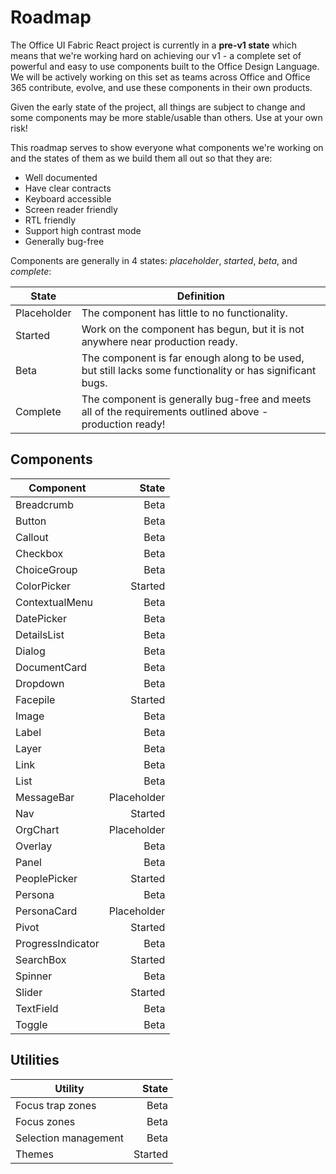# Roadmap

The Office UI Fabric React project is currently in a **pre-v1 state** which means that we're working hard on achieving our v1 - a complete set of powerful and easy to use components built to the Office Design Language. We will be actively working on this set as teams across Office and Office 365 contribute, evolve, and use these components in their own products.

Given the early state of the project, all things are subject to change and some components may be more stable/usable than others. Use at your own risk!

This roadmap serves to show everyone what components we're working on and the states of them as we build them all out so that they are:
- Well documented
- Have clear contracts
- Keyboard accessible
- Screen reader friendly
- RTL friendly
- Support high contrast mode
- Generally bug-free

Components are generally in 4 states: *placeholder*, *started*, *beta*, and *complete*:

| State       | Definition                                                                                                |
|-------------|-----------------------------------------------------------------------------------------------------------|
| Placeholder | The component has little to no functionality.                                                             |
| Started     | Work on the component has begun, but it is not anywhere near production ready.                                                             |
| Beta        | The component is far enough along to be used, but still lacks some functionality or has significant bugs. |
| Complete    | The component is generally bug-free and meets all of the requirements outlined above - production ready!  |


## Components

| Component         |       State |
|-------------------|------------:|
| Breadcrumb        |        Beta |
| Button            |        Beta |
| Callout           |        Beta |
| Checkbox          |        Beta |
| ChoiceGroup       |        Beta |
| ColorPicker       |      Started|
| ContextualMenu    |        Beta |
| DatePicker        |        Beta |
| DetailsList       |        Beta |
| Dialog            |        Beta |
| DocumentCard      |        Beta |
| Dropdown          |        Beta |
| Facepile          |     Started |
| Image             |        Beta |
| Label             |        Beta |
| Layer             |        Beta |
| Link              |        Beta |
| List              |        Beta |
| MessageBar        | Placeholder |
| Nav               |     Started |
| OrgChart          | Placeholder |
| Overlay           |        Beta |
| Panel             |        Beta |
| PeoplePicker      |     Started |
| Persona           |        Beta |
| PersonaCard       | Placeholder |
| Pivot             |     Started |
| ProgressIndicator |        Beta |
| SearchBox         |     Started |
| Spinner           |        Beta |
| Slider            |     Started |
| TextField         |        Beta |
| Toggle            |        Beta |


## Utilities

| Utility              |   State |
|----------------------|--------:|
| Focus trap zones     |    Beta |
| Focus zones          |    Beta |
| Selection management |    Beta |
| Themes               | Started |